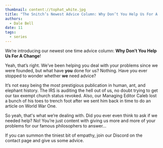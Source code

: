 ```yaml
---
thumbnail: content://tophat_white.jpg
title: "The Snitch’s Newest Advice Column: Why Don’t You Help Us For A Change!"
authors:
  - Dale Bell
date: 11
tags:
  - series
---
```


We’re introducing our newest one time advice column: **Why Don’t You Help Us For A Change**!

Yeah, that’s right. We’ve been helping you deal with your problems since we were founded, but what have **you** done for us? Nothing. Have you ever stopped to wonder whether **we** need advice? 

It’s not easy being the most prestigious publication in human, ant, and elephant history. The IRS is auditing the hell out of us, no doubt trying to get our tax exempt church status revoked. Also, our Managing Editor Caleb lost a bunch of his toes to trench foot after we sent him back in time to do an article on World War One. 

So yeah, that's what we’re dealing with. Did you ever even think to ask if we needed help? No! You’re just content with giving us more and more of your problems for our famous philosophers to answer… 

If you can summon the tiniest bit of empathy, join our Discord on the contact page and give us some advice.
